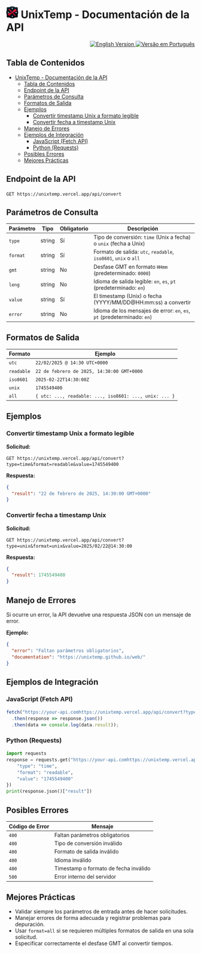 # ![logo](/img/UnixTemp32.png) UnixTemp - Documentación de la API

<div align="end">
  <a href="README.md">
    <img src="https://img.shields.io/badge/English_Version-009?style=for-the-badge&logo=googletranslate&logoColor=2af1f1" alt="English Version">
  </a>
  <a href="README.pt-br.md">
    <img src="https://img.shields.io/badge/Vers%C3%A3o_em_Portugu%C3%AAs-009?style=for-the-badge&logo=googletranslate&logoColor=2af1f1" alt="Versão em Português">
  </a>
</div>

## Tabla de Contenidos

- [ UnixTemp - Documentación de la API](#-unixtemp---documentación-de-la-api)
  - [Tabla de Contenidos](#tabla-de-contenidos)
  - [Endpoint de la API](#endpoint-de-la-api)
  - [Parámetros de Consulta](#parámetros-de-consulta)
  - [Formatos de Salida](#formatos-de-salida)
  - [Ejemplos](#ejemplos)
    - [Convertir timestamp Unix a formato legible](#convertir-timestamp-unix-a-formato-legible)
    - [Convertir fecha a timestamp Unix](#convertir-fecha-a-timestamp-unix)
  - [Manejo de Errores](#manejo-de-errores)
  - [Ejemplos de Integración](#ejemplos-de-integración)
    - [JavaScript (Fetch API)](#javascript-fetch-api)
    - [Python (Requests)](#python-requests)
  - [Posibles Errores](#posibles-errores)
  - [Mejores Prácticas](#mejores-prácticas)

## Endpoint de la API

`GET https://unixtemp.vercel.app/api/convert`

## Parámetros de Consulta

| Parámetro | Tipo | Obligatorio | Descripción |
|-----------|------|-------------|-------------|
| `type` | string | Sí | Tipo de conversión: `time` (Unix a fecha) o `unix` (fecha a Unix) |
| `format` | string | Sí | Formato de salida: `utc`, `readable`, `iso8601`, `unix` o `all` |
| `gmt` | string | No | Desfase GMT en formato `HHmm` (predeterminado: `0000`) |
| `leng` | string | No | Idioma de salida legible: `en`, `es`, `pt` (predeterminado: `en`) |
| `value` | string | Sí | El timestamp (Unix) o fecha (YYYY/MM/DD@HH:mm:ss) a convertir |
| `error` | string | No | Idioma de los mensajes de error: `en`, `es`, `pt` (predeterminado: `en`) |

## Formatos de Salida

| Formato | Ejemplo |
|---------|---------|
| `utc` | `22/02/2025 @ 14:30 UTC+0000` |
| `readable` | `22 de febrero de 2025, 14:30:00 GMT+0000` |
| `iso8601` | `2025-02-22T14:30:00Z` |
| `unix` | `1745549400` |
| `all` | `{ utc: ..., readable: ..., iso8601: ..., unix: ... }` |

## Ejemplos

### Convertir timestamp Unix a formato legible

**Solicitud:**
```
GET https://unixtemp.vercel.app/api/convert?type=time&format=readable&value=1745549400
```

**Respuesta:**
```json
{
  "result": "22 de febrero de 2025, 14:30:00 GMT+0000"
}
```

### Convertir fecha a timestamp Unix

**Solicitud:**
```
GET https://unixtemp.vercel.app/api/convert?type=unix&format=unix&value=2025/02/22@14:30:00
```

**Respuesta:**
```json
{
  "result": 1745549400
}
```

## Manejo de Errores

Si ocurre un error, la API devuelve una respuesta JSON con un mensaje de error.

**Ejemplo:**
```json
{
  "error": "Faltan parámetros obligatorios",
  "documentation": "https://unixtemp.github.io/web/"
}
```

## Ejemplos de Integración

### JavaScript (Fetch API)
```javascript
fetch("https://your-api.comhttps://unixtemp.vercel.app/api/convert?type=time&format=readable&value=1745549400")
  .then(response => response.json())
  .then(data => console.log(data.result));
```

### Python (Requests)
```python
import requests
response = requests.get("https://your-api.comhttps://unixtemp.vercel.app/api/convert", params={
    "type": "time",
    "format": "readable",
    "value": "1745549400"
})
print(response.json()["result"])
```

## Posibles Errores

| Código de Error | Mensaje |
|----------------|---------|
| `400` | Faltan parámetros obligatorios |
| `400` | Tipo de conversión inválido |
| `400` | Formato de salida inválido |
| `400` | Idioma inválido |
| `400` | Timestamp o formato de fecha inválido |
| `500` | Error interno del servidor |

## Mejores Prácticas
- Validar siempre los parámetros de entrada antes de hacer solicitudes.
- Manejar errores de forma adecuada y registrar problemas para depuración.
- Usar `format=all` si se requieren múltiples formatos de salida en una sola solicitud.
- Especificar correctamente el desfase GMT al convertir tiempos.

